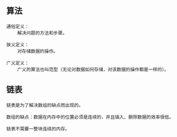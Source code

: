 ## 算法
    通俗定义：
        解决问题的方法和步骤。

    狭义定义：
        对存储数据的操作。

    广义定义：
        广义的算法也叫范型（无论对数据如何存储，对该数据的操作都是一样的）。

## 链表
    链表是为了解决数组的缺点而出现的。

    数组的缺点：数据在内存中的位置必须是连续的，并且插入、删除数据的效率很低。

    链表不需要一整块连续的内存。

